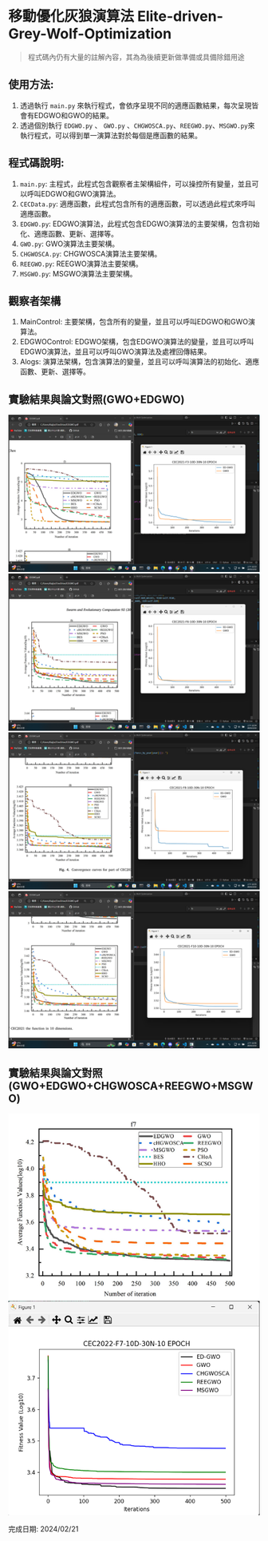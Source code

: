 # 移動優化灰狼演算法 Elite-driven-Grey-Wolf-Optimization
> 程式碼內仍有大量的註解內容，其為為後續更新做準備或具備除錯用途
## 使用方法: 
1. 透過執行 `main.py` 來執行程式，會依序呈現不同的適應函數結果，每次呈現皆會有EDGWO和GWO的結果。
2. 透過個別執行 `EDGWO.py` 、 `GWO.py` 、`CHGWOSCA.py`、`REEGWO.py`、`MSGWO.py`來執行程式，可以得到單一演算法對於每個是應函數的結果。

## 程式碼說明:
1. `main.py`: 主程式，此程式包含觀察者主架構組件，可以操控所有變量，並且可以呼叫EDGWO和GWO演算法。
2. `CECData.py`: 適應函數，此程式包含所有的適應函數，可以透過此程式來呼叫適應函數。
3. `EDGWO.py`: EDGWO演算法，此程式包含EDGWO演算法的主要架構，包含初始化、適應函數、更新、選擇等。
4. `GWO.py`: GWO演算法主要架構。
5. `CHGWOSCA.py`: CHGWOSCA演算法主要架構。
6. `REEGWO.py`: REEGWO演算法主要架構。
7. `MSGWO.py`: MSGWO演算法主要架構。

## 觀察者架構
1. MainControl: 主要架構，包含所有的變量，並且可以呼叫EDGWO和GWO演算法。
2. EDGWOControl: EDGWO架構，包含EDGWO演算法的變量，並且可以呼叫EDGWO演算法，並且可以呼叫GWO演算法及處裡回傳結果。
4. Alogs: 演算法架構，包含演算法的變量，並且可以呼叫演算法的初始化、適應函數、更新、選擇等。



## 實驗結果與論文對照(GWO+EDGWO)
![CEC2021-F3](./_EXP_PIC/CEC2021-F3.png)
![CEC2021-F6](./_EXP_PIC/CEC2021-F6.png)
![CEC2021-F8](./_EXP_PIC/CEC2021-F8.png)
![CEC2021-F10](./_EXP_PIC/CEC2021-F10.png)

## 實驗結果與論文對照(GWO+EDGWO+CHGWOSCA+REEGWO+MSGWO)
![P_CEC2021-F6](./_EXP_PIC/P_CEC2021-F6.png)
![R_CEC2021-F3](./_EXP_PIC/R_CEC2021-F6.png)

完成日期: 2024/02/21



